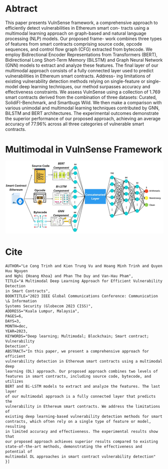 # Abtract
This paper presents VulnSense framework, a comprehensive approach to efficiently detect vulnerabilities in Ethereum smart con-
tracts using a multimodal learning approach on graph-based and natural language processing (NLP) models. Our proposed frame-
work combines three types of features from smart contracts comprising source code, opcode sequences, and control flow graph
(CFG) extracted from bytecode. We employ Bidirectional Encoder Representations from Transformers (BERT), Bidirectional Long
Short-Term Memory (BiLSTM) and Graph Neural Network (GNN) models to extract and analyze these features. The final layer of
our multimodal approach consists of a fully connected layer used to predict vulnerabilities in Ethereum smart contracts. Address-
ing limitations of existing vulnerability detection methods relying on single-feature or single-model deep learning techniques, our
method surpasses accuracy and effectiveness constraints. We assess VulnSense using a collection of 1.769 smart contracts derived
from the combination of three datasets: Curated, SolidiFI-Benchmark, and Smartbugs Wild. We then make a comparison with
various unimodal and multimodal learning techniques contributed by GNN, BiLSTM and BERT architectures. The experimental
outcomes demonstrate the superior performance of our proposed approach, achieving an average accuracy of 77.96% across all
three categories of vulnerable smart contracts.

# Multimodal in VulnSense Framework
![VulnSense Framework](images/Multimodal_Vulnsense.jpg)

# Cite
```[@INPROCEEDINGS{Multimodal_Globecom,
AUTHOR="Le Cong Trinh and Kien Trung Vu and Hoang Minh Trinh and Quyen Huu Nguyen
and Nghi {Hoang Khoa} and Phan The Duy and Van-Hau Pham",
TITLE="A Multimodal Deep Learning Approach for Efficient Vulnerability Detection
in Smart Contracts",
BOOKTITLE="2023 IEEE Global Communications Conference: Communication \& Information
Systems Security (Globecom 2023 CISS)",
ADDRESS="Kuala Lumpur, Malaysia",
PAGES=6,
DAYS=3,
MONTH=dec,
YEAR=2023,
KEYWORDS="Deep learning; Multimodal; Blockchain; Smart contract; Vulnerability
Detection",
ABSTRACT="In this paper, we present a comprehensive approach for efficient
vulnerability detection in Ethereum smart contracts using a multimodal deep
learning (DL) approach. Our proposed approach combines two levels of
features in smart contracts, including source code, bytecode, and utilizes
BERT and Bi-LSTM models to extract and analyze the features. The last layer
of our multimodal approach is a fully connected layer that predicts the
vulnerability in Ethereum smart contracts. We address the limitations of
existing deep learning-based vulnerability detection methods for smart
contracts, which often rely on a single type of feature or model, resulting
in limited accuracy and effectiveness. The experimental results show that
our proposed approach achieves superior results compared to existing
state-of-the-art methods, demonstrating the effectiveness and potential of
multimodal DL approaches in smart contract vulnerability detection"
}]
 
